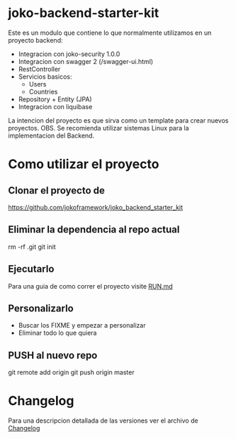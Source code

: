 # joko-backend-starter-kit
Este es un modulo que contiene lo que normalmente utilizamos en un proyecto 
backend:
* Integracion con joko-security 1.0.0
* Integracion con swagger 2 (/swagger-ui.html)
* RestController
* Servicios basicos:
    * Users
    * Countries
* Repository + Entity (JPA)
* Integracion con liquibase

La intencion del proyecto es que sirva como un template para crear nuevos 
proyectos.
OBS. Se recomienda utilizar sistemas Linux para la implementacion del Backend.

# Como utilizar el proyecto
## Clonar el proyecto de
https://github.com/jokoframework/joko_backend_starter_kit

## Eliminar la dependencia al repo actual
rm -rf .git
git init

## Ejecutarlo
Para una guia de como correr el proyecto visite [RUN.md](RUN.md)

## Personalizarlo
* Buscar los FIXME y empezar a personalizar
* Eliminar todo lo que quiera

## PUSH al nuevo repo
git remote add origin <nuevoURL>
git push origin master


# Changelog
Para una descripcion detallada de las versiones ver el archivo de [Changelog](CHANGELOG.md)


